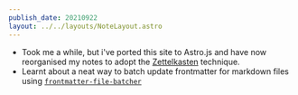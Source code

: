 ```yaml
---
publish_date: 20210922
layout: ../../layouts/NoteLayout.astro
---
```


- Took me a while, but i've ported this site to Astro.js and have now reorganised my notes to adopt the [Zettelkasten](/index-notes/Zettelkasten.md) technique.
- Learnt about a neat way to batch update frontmatter for markdown files using [`frontmatter-file-batcher`](https://github.com/hilja/file-batcher)
